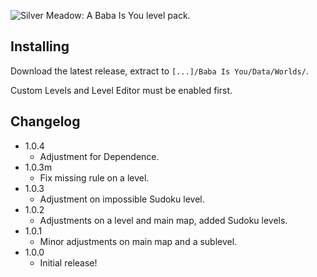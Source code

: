 ![Silver Meadow: A Baba Is You level pack.](https://silverhawke.s-ul.eu/PbBwyS74)

## Installing
Download the latest release, extract to `[...]/Baba Is You/Data/Worlds/`.

Custom Levels and Level Editor must be enabled first.

## Changelog
- 1.0.4
  - Adjustment for Dependence.
- 1.0.3m
  - Fix missing rule on a level.
- 1.0.3
  - Adjustment on impossible Sudoku level.
- 1.0.2
  - Adjustments on a level and main map, added Sudoku levels.
- 1.0.1
  - Minor adjustments on main map and a sublevel.
- 1.0.0
  - Initial release!
